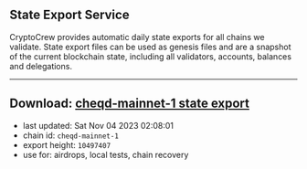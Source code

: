 ## State Export Service
CryptoCrew provides automatic daily state exports for all chains we validate. State export files can be used as genesis files and are a snapshot of the current blockchain state, including all validators, accounts, balances and delegations.

---
**Download: [cheqd-mainnet-1 state export](https://dl.ccvalidators.com/SERVICE/cheqd/cheqd-mainnet-1_export_10497407.json)**
---

- last updated: Sat Nov 04 2023 02:08:01
- chain id: `cheqd-mainnet-1`
- export height: `10497407`
- use for: airdrops, local tests, chain recovery
